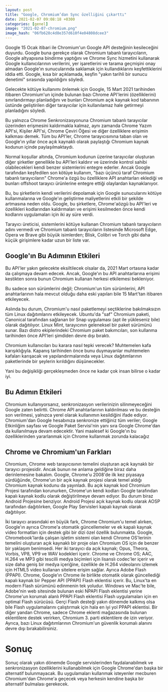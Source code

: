 ```yaml
---
layout: post
title: "Google, Chromium’dan Sync özelliğini çıkarttı"
date: 2021-02-07 09:08:18 +0300
categories: [genel]
image: "2021-02-07-chromium.png"
image_hash: "06fb628c4d8e357d610f4e04808dcee3"
---
```



Google 15 Ocak itibari ile Chromium'un Google API desteğinin kesileceğini duyurdu. Google buna gerekçe olarak Chromium tabanlı tarayıcıların, Google altyapısına bindirme yaptığını ve Chrome Sync hizmetini kullanarak Google kullanıcılarının verilerini, yer işaretlerini ve tarama geçmişini onay almadan Google'ın sunucularında saklamak için kullandıklarını keşfettiklerini iddia etti. Google, kısa bir açıklamada, keşfin "yakın tarihli bir sunucu denetimi" sırasında yapıldığını söyledi.

Gelecekte kötüye kullanımı önlemek için Google, 15 Mart 2021 tarihinden itibaren Chromium'un içinde bulunan bazı Chrome API'lerini (özelliklerini) sınırlandırmayı planladığını ve bunları Chromium açık kaynak kod tabanının üstünde geliştirilen diğer tarayıcılar için kullanılamaz hale getirmeyi planladığını söyledi.

Bu yalnızca Chrome Senkronizasyonuna Chromium tabanlı tarayıcılar üzerinden erişmesini kaldırmakla kalmaz, aynı zamanda Chrome Yazım API'si, Kişiler API'si, Chrome Çeviri Öğesi ve diğer özelliklere erişimin kalkması demek. Tüm bu API'ler, Chrome tarayıcısınına taban olan ve Google'ın yıllar önce açık kaynaklı olarak paylaştığı Chromium kaynak kodunun içinde paylaşılmaktaydı.

Normal koşullar altında, Chromium kodunun üzerine tarayıcılar oluşturan diğer şirketler genellikle bu API'leri kaldırır ve üzerinde kontrol sahibi olabilecekleri kendi benzer sistemlerini entegre ederler. Ancak Google tarafından keşfedilen son kötüye kullanım, "bazı üçüncü taraf Chromium tabanlı tarayıcıların" Chrome'a ​​özgü bu özelliklere API anahtarları eklediği ve bunları offshoot tarayıcı ürünlerine entegre ettiği olaylardan kaynaklanıyor.

Bu, bu şirketlerin kendi verilerini depolamak için Google sunucularını kötüye kullanmalarına ve Google'ın geliştirme maliyetlerini etkili bir şekilde artmasına neden oldu. Google, bu şirketlere, Chrome'a ​​özgü bu API'leri ve özellikleri kodlarından kaldırmaları ve erişimi kesilmeden önce kendi kodlarını uygulamaları için iki ay süre verdi.

Tarayıcı üreticisi, sistemlerini kötüye kullanan Chromium tabanlı tarayıcıların adını vermedi ve Chromium tabanlı tarayıcıların listesinde Microsoft Edge, Opera ve Brave gibi büyük isimlerden; Blisk, Colibri ve Torch gibi daha küçük girişimlere kadar uzun bir liste var.

## Google'ın Bu Adımının Etkileri

Bu API'ler yakın gelecekte eksiltilecek olsalar da, 2021 Mart ortasına kadar da çalışmaya devam edecek. Ancak, Google'ın bu API anahtarlarına erişimi kestikten sonra bunun Chromium kullanan herkesi etkilemesi bekleniyor.

Bu sadece son sürümlerini değil; Chromium'un tüm sürümlerini, API anahtarlarının hala mevcut olduğu daha eski yapıları bile 15 Mart'tan itibaren etkileyecek.


Aslında bu durum, Chromium'u nasıl paketlemeyi seçtiklerine bakılmaksızın tüm Linux dağıtımlarını etkileyecek. Ubuntu'da "saf" Chromium paketi, Canonical tarafından sağlanan bir Snap uygulaması (apt ile yükleseniz bile) olarak dağıtılıyor. Linux Mint, tarayıcının geleneksel bir paket sürümünü sunar. Bazı distro ekiplerindeki Chromium paket bakımcıları, son kullanma tarihinden önce API'leri şimdiden devre dışı bıraktı.

Chromium kullanıcıları bu karara nasıl tepki verecek? Muhtemelen kafa karışıklığıyla. Kapanış tarihinden önce bunu duymayanlar muhtemelen kafaları karışacak ve yapılandırmalarında veya Linux dağıtımlarının paketlerinde bir şeylerin kırıldığını düşünecekler.

Yani bu değişikliği gerçekleşmeden önce ne kadar çok insan bilirse o kadar iyi.

## Bu Adımın Etkileri

Chromium kullanıyorsanız, senkronizasyon verilerinizin silinmeyeceğini Google zaten belirtti. Chrome API anahtarlarının kaldırılması ve bu desteğin son verilmesi, yalnızca yerel olarak kullanımın kesildiğini ifade ediyor. Chromium'dan Google hesabınıza senkronize ettiğiniz tüm veriler; Google Etkinliğim sayfası ve Google Paket Servisi'nin yanı sıra Google Chrome'dan da kullanılmaya devam edecektir. Yani maalesef ki Google'ın bu özelliklerinden yararlanmak için Chrome kullanmak zorunda kalacağız

## Chrome ve Chromium'un Farkları

Chromium, Chrome web tarayıcısının temelini oluşturan açık kaynaklı bir tarayıcı projesidir. Ancak bunun ne anlama geldiğine biraz daha derinlemesine bakalım. Google, Chrome'u 2008'de ilk kez piyasaya sürdüğünde, Chrome'un bir açık kaynak projesi olarak temel aldığı Chromium kaynak kodunu da yayınladı. Bu açık kaynak kod Chromium Projesi tarafından korunurken, Chrome'un kendi kodları Google tarafından kapalı kaynak kodlu olarak değiştirilmeye devam ediyor. Bu durum biraz Android Projesine benziyor. Android Projesi açık kaynak kodlu olarak AOSP tarafından dağıtılırken, Google Play Servisleri kapalı kaynak olarak dağıtılıyor.


İki tarayıcı arasındaki en büyük fark, Chrome Chromium'u temel alırken, Google'ın ayrıca Chrome'a ​​otomatik güncellemeler ve ek kapalı kaynak video formatları için destek gibi bir dizi özel özellik bulunmakta. Google, Chromebook'larda çalışan işletim sistemi olan kendi Chrome OS'lerinin temelini oluşturan açık kaynaklı bir proje olan Chromium OS için de benzer bir yaklaşım benimsedi. Her iki tarayıcı da açık kaynak; Opus, Theora, Vorbis, VP8, VP9 ve WAV kodekleri içerir. Chrome ve Chrome OS; AAC, H.264 ve MP3 gibi tescilli medya biçimleri için lisanslı codec'ler içerir ve size daha geniş bir medya içeriğine, özellikle de H.264 videolarını izlemek için HTML5 video kullanan sitelere erişim sağlar. Ayrıca Adobe Flash (PPAPI). Chrome, Google'ın Chrome ile birlikte otomatik olarak güncellediği kapalı kaynak bir Pepper API (PPAPI) Flash eklentisi içerir. Bu, Linux'ta en modern Flash sürümünü edinmenin tek yoludur. Windows ve Mac'te bile, Adobe'nin web sitesinde bulunan eski NPAPI Flash eklentisi yerine Chrome'un korumalı alanlı PPAPI Flash eklentisi Flash uygulamaları için en optimal Flash sürücüsü. Gerçi Flash desteği yakın dönemde kalkmış olsa bile Flash uygulamalarını çalıştırmak için hala en iyi yol PPAPI eklentisi. Bir diğer yandan Chrome, sadece Chrome eklenti mağazasında bulunan eklentilere destek verirken, Chromium 3. parti eklentilere de izin veriyor. Ayrıca, bazı Linux dağıtımlarının Chromium'un güvenlik korumalı alanını devre dışı bırakabilirsiniz.

# Sonuç

Sonuç olarak yakın dönemde Google servislerinden faydalanabilmek ve senkronizasyon özelliklerini kullanabilmek için Google Chrome'dan başka bir alternatif bulunmayacak. Bu uygulamaları kullanmak isteyenler mecburen Chromium'dan Chrome'a geçecek veya herkesin kendine başka bir alternatif bulmalası gerekecek.